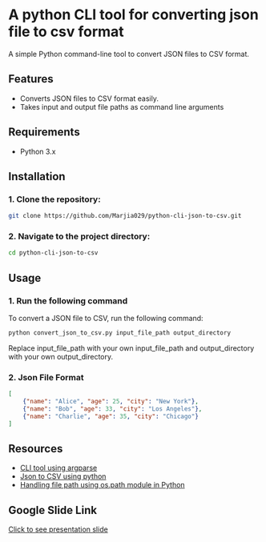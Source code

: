 # A python CLI tool for converting json file to csv format

A simple Python command-line tool to convert JSON files to CSV format.

## Features

- Converts JSON files to CSV format easily.
- Takes input and output file paths as command line arguments

## Requirements

- Python 3.x

## Installation

### 1. Clone the repository:
   ```bash
   git clone https://github.com/Marjia029/python-cli-json-to-csv.git
   ```
### 2. Navigate to the project directory:
   ```bash
   cd python-cli-json-to-csv
   ```
## Usage
### 1. Run the following command
To convert a JSON file to CSV, run the following command:

```bash
python convert_json_to_csv.py input_file_path output_directory
```
Replace input_file_path with your own input_file_path and output_directory with your own output_directory.

### 2. Json File Format
```json
[
    {"name": "Alice", "age": 25, "city": "New York"},
    {"name": "Bob", "age": 33, "city": "Los Angeles"},
    {"name": "Charlie", "age": 35, "city": "Chicago"}
]
```

## Resources
- [CLI tool using argparse](https://www.qodo.ai/blog/creating-powerful-command-line-tools-in-python-a-practical-guide/)
- [Json to CSV using python](https://learnpython.com/blog/python-json-to-csv/)
- [Handling file path using os.path module in Python](https://www.geeksforgeeks.org/argparse-python-command-line-options/)

## Google Slide Link
[Click to see presentation slide](https://docs.google.com/presentation/d/1Nh_HS8SEopOxoTXvAIY0q210tlMASRMbBO6qoQU_aLw/edit?usp=sharing)